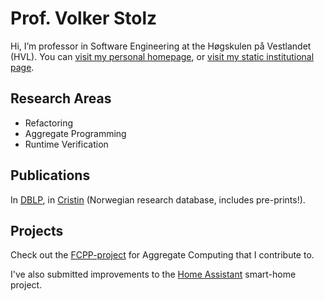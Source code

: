 # Prof. Volker Stolz

Hi, I’m professor in Software Engineering at the Høgskulen på Vestlandet (HVL). You can [visit my personal homepage](https://selabhvl.github.io/vsto/), or [visit my static institutional page](https://www.hvl.no/en/studies-at-hvl/study-programmes/information-technology-bergen/).

## Research Areas

* Refactoring
* Aggregate Programming
* Runtime Verification

## Publications

In [DBLP](https://dblp.org/pid/24/2502.html), in [Cristin](https://app.cristin.no/persons/show.jsf?id=1721) (Norwegian research database, includes pre-prints!).

## Projects

Check out the [FCPP-project](https://fcpp.github.io) for Aggregate Computing that I contribute to.

I've also submitted improvements to the [Home Assistant](https://www.home-assistant.io) smart-home project.
